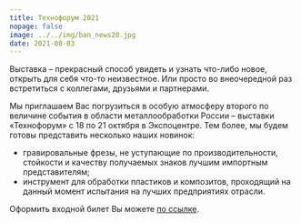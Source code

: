 ```yaml
---
title: Технофорум 2021
nopage: false
image: ../../img/ban_news20.jpg
date: 2021-08-03
---
```

Выставка – прекрасный способ увидеть и узнать что-либо новое, открыть для себя что-то неизвестное. Или просто во внеочередной раз встретиться с коллегами, друзьями и партнерами. 

Мы приглашаем Вас погрузиться в особую атмосферу второго по величине события в области металлообработки России – выставки «Технофорум» с 18 по 21 октября в Экспоцентре.
Тем более, мы будем готовы представить несколько наших новинок:

* гравировальные фрезы, не уступающие по производительности, стойкости и качеству получаемых знаков лучшим импортным представителям;
* инструмент для обработки пластиков и композитов, проходящий на данный момент испытания на лучших предприятиях отрасли.

Оформить входной билет Вы можете [по ссылке](https://www.technoforum-expo.ru/ru/visitors/ticket).